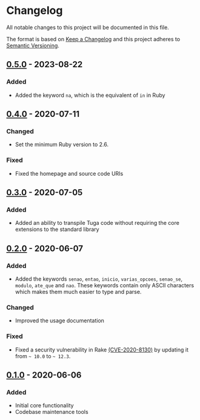 # Changelog
All notable changes to this project will be documented in this file.

The format is based on [Keep a Changelog](http://keepachangelog.com/en/1.0.0/)
and this project adheres to [Semantic Versioning](http://semver.org/spec/v2.0.0.html).

## [0.5.0] - 2023-08-22
### Added
- Added the keyword `na`, which is the equivalent of `in` in Ruby

## [0.4.0] - 2020-07-11
### Changed
- Set the minimum Ruby version to 2.6.

### Fixed
- Fixed the homepage and source code URIs

## [0.3.0] - 2020-07-05
### Added
- Added an ability to transpile Tuga code without requiring the core extensions to the standard library

## [0.2.0] - 2020-06-07
### Added
- Added the keywords `senao`, `entao`, `inicio`, `varias_opcoes`, `senao_se`, `modulo`, `ate_que` and `nao`. These
keywords contain only ASCII characters which makes them much easier to type and parse.

### Changed
- Improved the usage documentation

### Fixed
- Fixed a security vulnerability in Rake [(CVE-2020-8130)](https://cve.mitre.org/cgi-bin/cvename.cgi?name=CVE-2020-8130)
by updating it from `~ 10.0` to `~ 12.3`.

## [0.1.0] - 2020-06-06
### Added
- Initial core functionality
- Codebase maintenance tools

[0.5.0]: https://github.com/wilsonsilva/tuga/compare/v0.4.0...v0.5.0
[0.4.0]: https://github.com/wilsonsilva/tuga/compare/v0.3.0...v0.4.0
[0.3.0]: https://github.com/wilsonsilva/tuga/compare/v0.2.0...v0.3.0
[0.2.0]: https://github.com/wilsonsilva/tuga/compare/v0.1.0...v0.2.0
[0.1.0]: https://github.com/wilsonsilva/tuga/compare/ba17557...v0.1.0
